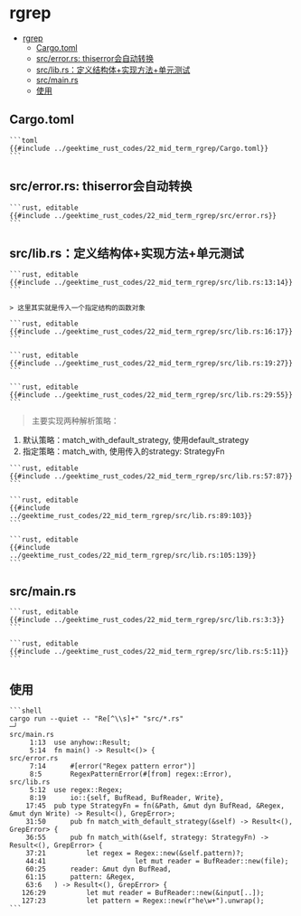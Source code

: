 # rgrep

<!--ts-->
* [rgrep](#rgrep)
   * [Cargo.toml](#cargotoml)
   * [src/error.rs: thiserror会自动转换](#srcerrorrs-thiserror会自动转换)
   * [src/lib.rs：定义结构体+实现方法+单元测试](#srclibrs定义结构体实现方法单元测试)
   * [src/main.rs](#srcmainrs)
   * [使用](#使用)

<!-- Created by https://github.com/ekalinin/github-markdown-toc -->
<!-- Added by: runner, at: Thu Oct 13 04:51:03 UTC 2022 -->

<!--te-->

## Cargo.toml

~~~admonish note title="Cargo.toml " collapsible=true
```toml
{{#include ../geektime_rust_codes/22_mid_term_rgrep/Cargo.toml}}
```
~~~

## src/error.rs: thiserror会自动转换

~~~admonish note title="> 它们都是需要进行转换的错误。thiserror 能够通过宏帮我们完成错误类型的转换。" collapsible=true
```rust, editable
{{#include ../geektime_rust_codes/22_mid_term_rgrep/src/error.rs}}
```
~~~

## src/lib.rs：定义结构体+实现方法+单元测试

~~~admonish note title="mod引入与使用" collapsible=true
```rust, editable
{{#include ../geektime_rust_codes/22_mid_term_rgrep/src/lib.rs:13:14}}
```
~~~

~~~admonish note title="定义结构体: 专门简化复杂类型" collapsible=true
> 这里其实就是传入一个指定结构的函数对象

```rust, editable
{{#include ../geektime_rust_codes/22_mid_term_rgrep/src/lib.rs:16:17}}
```
~~~

~~~admonish note title="专门的结合版本grep结构体" collapsible=true
```rust, editable
{{#include ../geektime_rust_codes/22_mid_term_rgrep/src/lib.rs:19:27}}
```
~~~

~~~admonish note title="lib.rs: 给结构体实现方法" collapsible=true
```rust, editable
{{#include ../geektime_rust_codes/22_mid_term_rgrep/src/lib.rs:29:55}}
```
~~~

> 主要实现两种解析策略：

1. 默认策略：match_with_default_strategy, 使用default_strategy
2. 指定策略：match_with, 使用传入的strategy: StrategyFn

~~~admonish note title="默认策略:  default_strategy" collapsible=true
```rust, editable
{{#include ../geektime_rust_codes/22_mid_term_rgrep/src/lib.rs:57:87}}
```
~~~

~~~admonish note title="格式化输出" collapsible=true
```rust, editable
{{#include ../geektime_rust_codes/22_mid_term_rgrep/src/lib.rs:89:103}}
```
~~~

~~~admonish note title="单元测试 " collapsible=true
```rust, editable
{{#include ../geektime_rust_codes/22_mid_term_rgrep/src/lib.rs:105:139}}
```
~~~

## src/main.rs

~~~admonish note title="引入lib.rs中的内容" collapsible=true
```rust, editable
{{#include ../geektime_rust_codes/22_mid_term_rgrep/src/lib.rs:3:3}}
```
~~~

~~~admonish note title="主函数：main() " collapsible=true
```rust, editable
{{#include ../geektime_rust_codes/22_mid_term_rgrep/src/lib.rs:5:11}}
```
~~~

## 使用

~~~admonish note title='示例：cargo run --quiet -- "正则表达式" "src/*.rs"' collapsible=true
```shell
cargo run --quiet -- "Re[^\\s]+" "src/*.rs"                                                                                                                                                                                            ─╯
src/main.rs
     1:13  use anyhow::Result;
     5:14  fn main() -> Result<()> {
src/error.rs
     7:14      #[error("Regex pattern error")]
     8:5       RegexPatternError(#[from] regex::Error),
src/lib.rs
     5:12  use regex::Regex;
     8:19      io::{self, BufRead, BufReader, Write},
    17:45  pub type StrategyFn = fn(&Path, &mut dyn BufRead, &Regex, &mut dyn Write) -> Result<(), GrepError>;
    31:50      pub fn match_with_default_strategy(&self) -> Result<(), GrepError> {
    36:55      pub fn match_with(&self, strategy: StrategyFn) -> Result<(), GrepError> {
    37:21          let regex = Regex::new(&self.pattern)?;
    44:41                      let mut reader = BufReader::new(file);
    60:25      reader: &mut dyn BufRead,
    61:15      pattern: &Regex,
    63:6   ) -> Result<(), GrepError> {
   126:29          let mut reader = BufReader::new(&input[..]);
   127:23          let pattern = Regex::new(r"he\w+").unwrap();
```
~~~